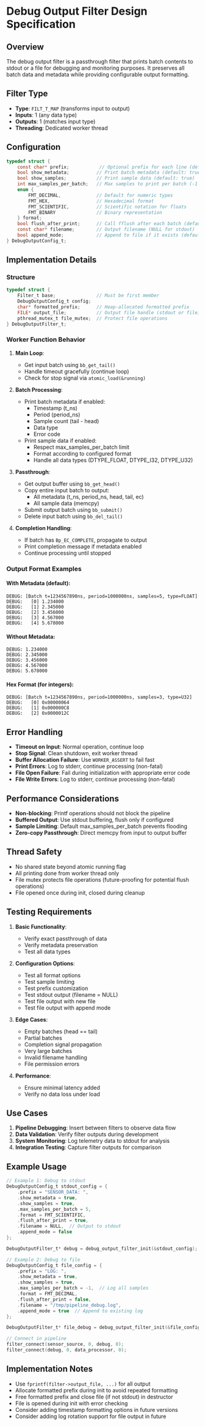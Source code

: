 # Debug Output Filter Design Specification

## Overview

The debug output filter is a passthrough filter that prints batch contents to stdout or a file for debugging and monitoring purposes. It preserves all batch data and metadata while providing configurable output formatting.

## Filter Type

- **Type**: `FILT_T_MAP` (transforms input to output)
- **Inputs**: 1 (any data type)
- **Outputs**: 1 (matches input type)
- **Threading**: Dedicated worker thread

## Configuration

```c
typedef struct {
    const char* prefix;           // Optional prefix for each line (default: "DEBUG: ")
    bool show_metadata;          // Print batch metadata (default: true)
    bool show_samples;           // Print sample data (default: true)
    int max_samples_per_batch;   // Max samples to print per batch (-1 for all, default: 10)
    enum {
        FMT_DECIMAL,             // Default for numeric types
        FMT_HEX,                 // Hexadecimal format
        FMT_SCIENTIFIC,          // Scientific notation for floats
        FMT_BINARY               // Binary representation
    } format;
    bool flush_after_print;      // Call fflush after each batch (default: true)
    const char* filename;        // Output filename (NULL for stdout)
    bool append_mode;            // Append to file if it exists (default: false)
} DebugOutputConfig_t;
```

## Implementation Details

### Structure

```c
typedef struct {
    Filter_t base;               // Must be first member
    DebugOutputConfig_t config;
    char* formatted_prefix;      // Heap-allocated formatted prefix
    FILE* output_file;           // Output file handle (stdout or file)
    pthread_mutex_t file_mutex;  // Protect file operations
} DebugOutputFilter_t;
```

### Worker Function Behavior

1. **Main Loop**:
   - Get input batch using `bb_get_tail()`
   - Handle timeout gracefully (continue loop)
   - Check for stop signal via `atomic_load(&running)`

2. **Batch Processing**:
   - Print batch metadata if enabled:
     - Timestamp (t_ns)
     - Period (period_ns) 
     - Sample count (tail - head)
     - Data type
     - Error code
   - Print sample data if enabled:
     - Respect max_samples_per_batch limit
     - Format according to configured format
     - Handle all data types (DTYPE_FLOAT, DTYPE_I32, DTYPE_U32)

3. **Passthrough**:
   - Get output buffer using `bb_get_head()`
   - Copy entire input batch to output:
     - All metadata (t_ns, period_ns, head, tail, ec)
     - All sample data (memcpy)
   - Submit output batch using `bb_submit()`
   - Delete input batch using `bb_del_tail()`

4. **Completion Handling**:
   - If batch has `Bp_EC_COMPLETE`, propagate to output
   - Print completion message if metadata enabled
   - Continue processing until stopped

### Output Format Examples

#### With Metadata (default):
```
DEBUG: [Batch t=1234567890ns, period=1000000ns, samples=5, type=FLOAT]
DEBUG:   [0] 1.234000
DEBUG:   [1] 2.345000
DEBUG:   [2] 3.456000
DEBUG:   [3] 4.567000
DEBUG:   [4] 5.678000
```

#### Without Metadata:
```
DEBUG: 1.234000
DEBUG: 2.345000
DEBUG: 3.456000
DEBUG: 4.567000
DEBUG: 5.678000
```

#### Hex Format (for integers):
```
DEBUG: [Batch t=1234567890ns, period=1000000ns, samples=3, type=U32]
DEBUG:   [0] 0x00000064
DEBUG:   [1] 0x000000C8
DEBUG:   [2] 0x0000012C
```

## Error Handling

- **Timeout on Input**: Normal operation, continue loop
- **Stop Signal**: Clean shutdown, exit worker thread
- **Buffer Allocation Failure**: Use `WORKER_ASSERT` to fail fast
- **Print Errors**: Log to stderr, continue processing (non-fatal)
- **File Open Failure**: Fail during initialization with appropriate error code
- **File Write Errors**: Log to stderr, continue processing (non-fatal)

## Performance Considerations

- **Non-blocking**: Printf operations should not block the pipeline
- **Buffered Output**: Use stdout buffering, flush only if configured
- **Sample Limiting**: Default max_samples_per_batch prevents flooding
- **Zero-copy Passthrough**: Direct memcpy from input to output buffer

## Thread Safety

- No shared state beyond atomic running flag
- All printing done from worker thread only
- File mutex protects file operations (future-proofing for potential flush operations)
- File opened once during init, closed during cleanup

## Testing Requirements

1. **Basic Functionality**:
   - Verify exact passthrough of data
   - Verify metadata preservation
   - Test all data types

2. **Configuration Options**:
   - Test all format options
   - Test sample limiting
   - Test prefix customization
   - Test stdout output (filename = NULL)
   - Test file output with new file
   - Test file output with append mode

3. **Edge Cases**:
   - Empty batches (head == tail)
   - Partial batches
   - Completion signal propagation
   - Very large batches
   - Invalid filename handling
   - File permission errors

4. **Performance**:
   - Ensure minimal latency added
   - Verify no data loss under load

## Use Cases

1. **Pipeline Debugging**: Insert between filters to observe data flow
2. **Data Validation**: Verify filter outputs during development
3. **System Monitoring**: Log telemetry data to stdout for analysis
4. **Integration Testing**: Capture filter outputs for comparison

## Example Usage

```c
// Example 1: Debug to stdout
DebugOutputConfig_t stdout_config = {
    .prefix = "SENSOR_DATA: ",
    .show_metadata = true,
    .show_samples = true,
    .max_samples_per_batch = 5,
    .format = FMT_SCIENTIFIC,
    .flush_after_print = true,
    .filename = NULL,  // Output to stdout
    .append_mode = false
};

DebugOutputFilter_t* debug = debug_output_filter_init(&stdout_config);

// Example 2: Debug to file
DebugOutputConfig_t file_config = {
    .prefix = "LOG: ",
    .show_metadata = true,
    .show_samples = true,
    .max_samples_per_batch = -1,  // Log all samples
    .format = FMT_DECIMAL,
    .flush_after_print = false,
    .filename = "/tmp/pipeline_debug.log",
    .append_mode = true  // Append to existing log
};

DebugOutputFilter_t* file_debug = debug_output_filter_init(&file_config);

// Connect in pipeline
filter_connect(sensor_source, 0, debug, 0);
filter_connect(debug, 0, data_processor, 0);
```

## Implementation Notes

- Use `fprintf(filter->output_file, ...)` for all output
- Allocate formatted prefix during init to avoid repeated formatting
- Free formatted prefix and close file (if not stdout) in destructor
- File is opened during init with error checking
- Consider adding timestamp formatting options in future versions
- Consider adding log rotation support for file output in future